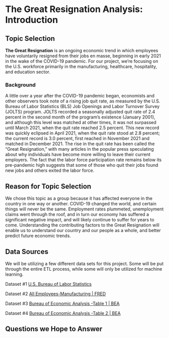 # The Great Resignation Analysis: Introduction

## Topic Selection

**The Great Resignation** is an ongoing economic trend in which employees have voluntarily resigned from their jobs en masse, beginning in early 2021 in the wake of the COVID-19 pandemic. For our project, we’re focusing on the U.S. workforce primarily in the manufacturing, healthcare, hospitality, and education sector.

### Background

A little over a year after the COVID-19 pandemic began, economists and other observers took note of a rising job quit rate, as measured by the U.S. Bureau of Labor Statistics (BLS) Job Openings and Labor Turnover Survey (JOLTS) program. JOLTS recorded a seasonally adjusted quit rate of 2.4 percent in the second month of the program’s existence (January 2001), and although this level was matched at other times, it was not surpassed until March 2021, when the quit rate reached 2.5 percent. This new record was quickly eclipsed in April 2021, when the quit rate stood at 2.8 percent; the current record is 3.0 percent, first reached in November 2021 and matched in December 2021. The rise in the quit rate has been called the “Great Resignation,” with many articles in the popular press speculating about why individuals have become more willing to leave their current employers. The fact that the labor force participation rate remains below its pre-pandemic high suggests that some of those who quit their jobs found new jobs and others exited the labor force.

## Reason for Topic Selection

We chose this topic as a group because it has affected everyone in the country in one way or another. COVID-19 changed the world, and certain things will never be the same. Employment rates plummeted, unemployment claims went through the roof, and in turn our economy has suffered a significant negative impact, and will likely continue to suffer for years to come. Understanding the contributing factors to the Great Resignation will enable us to understand our country and our people as a whole, and better predict future economic trends.

## Data Sources

We will be utilizing a few different data sets for this project. Some will be put through the entire ETL process, while some will only be utilized for machine learning.

Dataset #1 [U.S. Bureau of Labor Statistics](https://www.bls.gov/opub/mlr/2022/article/the-great-resignation-in-perspective.htm)

Dataset #2 [All Employees-Manufacturing | FRED](https://fred.stlouisfed.org/series/MANEMP)

Dataset #3 [Bureau of Economic Analysis -Table 1 | BEA](https://apps.bea.gov/iTable/?reqid=70&step=1&acrdn=6#eyJhcHBpZCI6NzAsInN0ZXBzIjpbMSwyNCwyOSwyNSwzMSwyNiwyNywzMCwzMF0sImRhdGEiOltbIlRhYmxlSWQiLCIzMyJdLFsiQ2xhc3NpZmljYXRpb24iLCJOQUlDUyJdLFsiTWFqb3JfQXJlYSIsIjEwIl0sWyJTdGF0ZSIsWyIxMCJdXSxbIkFyZWEiLFsiWFgiXV0sWyJTdGF0aXN0aWMiLCItMSJdLFsiVW5pdF9vZl9tZWFzdXJlIiwiTGV2ZWxzIl0sWyJZZWFyIixbIjIwMjAiLCIyMDE5IiwiMjAxOCIsIjIwMTciLCIyMDE2IiwiMjAxNSIsIjIwMTQiXV0sWyJZZWFyQmVnaW4iLCItMSJdLFsiWWVhcl9FbmQiLCItMSJdXX0=)

Dataset #4  [Bureau of Economic Analysis -Table 2 | BEA](https://apps.bea.gov/iTable/?reqid=70&step=1&acrdn=8#eyJhcHBpZCI6NzAsInN0ZXBzIjpbMSwyNCwyOSwyNSwzMSwyNiwyNywzMCwzMF0sImRhdGEiOltbIlRhYmxlSWQiLCI1MjYiXSxbIkNsYXNzaWZpY2F0aW9uIiwiTkFJQ1MiXSxbIk1ham9yX0FyZWEiLCIwIl0sWyJTdGF0ZSIsWyIwIl1dLFsiQXJlYSIsWyJYWCJdXSxbIlN0YXRpc3RpYyIsIi0xIl0sWyJVbml0X29mX21lYXN1cmUiLCJMZXZlbHMiXSxbIlllYXIiLFsiMjAyMCIsIjIwMTkiLCIyMDE4IiwiMjAxNyJdXSxbIlllYXJCZWdpbiIsIi0xIl0sWyJZZWFyX0VuZCIsIi0xIl1dfQ==)

## Questions we Hope to Answer


